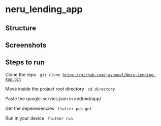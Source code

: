 # neru_lending_app

## Structure

## Screenshots

## Steps to run
Clone the repo
<code>
git clone https://github.com/jayneeel/Neru-Lending-App.git
</code>

Move inside the project root directory
<code>
cd <i>directory</i>
</code>

Paste the google-servies.json in android/app/

Get the depenedencies
<code>
flutter pub get
</code>

Run in your device
<code>
flutter run
</code>
